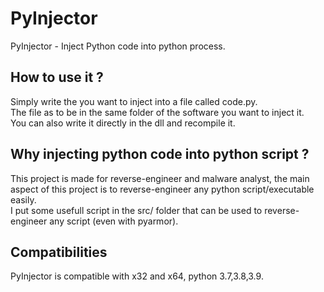 # PyInjector
PyInjector - Inject Python code into python process.

## How to use it ?
Simply write the you want to inject into a file called code.py.   
The file as to be in the same folder of the software you want to inject it.   
You can also write it directly in the dll and recompile it.

## Why injecting python code into python script ?
This project is made for reverse-engineer and malware analyst, the main aspect of this project is to reverse-engineer any python script/executable easily.   
I put some usefull script in the src/ folder that can be used to reverse-engineer any script (even with pyarmor).

## Compatibilities
PyInjector is compatible with x32 and x64, python 3.7,3.8,3.9.
